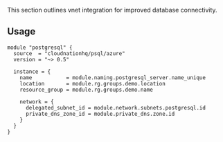 This section outlines vnet integration for improved database connectivity.

## Usage

```hcl
module "postgresql" {
  source  = "cloudnationhq/psql/azure"
  version = "~> 0.5"

  instance = {
    name           = module.naming.postgresql_server.name_unique
    location       = module.rg.groups.demo.location
    resource_group = module.rg.groups.demo.name

    network = {
      delegated_subnet_id = module.network.subnets.postgresql.id
      private_dns_zone_id = module.private_dns.zone.id
    }
  }
}
```

